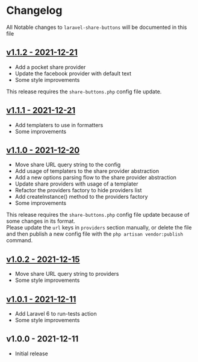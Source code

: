 # Changelog

All Notable changes to `laravel-share-buttons` will be documented in this file

## [v1.1.2 - 2021-12-21](https://github.com/kudashevs/laravel-share-buttons/compare/v1.1.1...v1.1.2)

- Add a pocket share provider
- Update the facebook provider with default text
- Some style improvements

This release requires the `share-buttons.php` config file update.

## [v1.1.1 - 2021-12-21](https://github.com/kudashevs/laravel-share-buttons/compare/v1.1.0...v1.1.1)

- Add templaters to use in formatters
- Some improvements

## [v1.1.0 - 2021-12-20](https://github.com/kudashevs/laravel-share-buttons/compare/v1.0.2...v1.1.0)

- Move share URL query string to the config
- Add usage of templaters to the share provider abstraction
- Add a new options parsing flow to the share provider abstraction
- Update share providers with usage of a templater
- Refactor the providers factory to hide providers list
- Add createInstance() method to the providers factory
- Some improvements

This release requires the `share-buttons.php` config file update because of some changes in its format.  
Please update the `url` keys in `providers` section manually, or delete the file and then publish a new
config file with the `php artisan vendor:publish` command.

## [v1.0.2 - 2021-12-15](https://github.com/kudashevs/laravel-share-buttons/compare/v1.0.1...v1.0.2)

- Move share URL query string to providers
- Some style improvements

## [v1.0.1 - 2021-12-11](https://github.com/kudashevs/laravel-share-buttons/compare/v1.0.0...v1.0.1)

- Add Laravel 6 to run-tests action
- Some style improvements

## v1.0.0 - 2021-12-11

- Initial release
